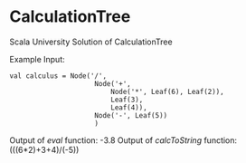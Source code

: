
# CalculationTree
Scala University Solution of CalculationTree

Example 
Input:

    val calculus = Node('/',
					     Node('+',
						     Node('*', Leaf(6), Leaf(2)),
						     Leaf(3),
							 Leaf(4)),
					     Node('-', Leaf(5))
					     )
Output of *eval* function: -3.8
Output of *calcToString* function: (((6*2)+3+4)/(-5))
